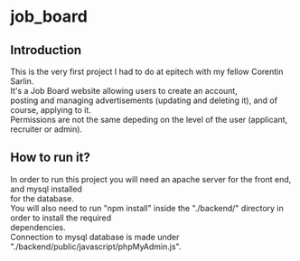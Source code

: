 # job_board

## Introduction

This is the very first project I had to do at epitech with my fellow Corentin Sarlin.<br /> 
It's a Job Board website allowing users to create an account,<br />
posting and managing advertisements (updating and deleting it), and of course, applying to it.<br />
Permissions are not the same depeding on the level of the user (applicant, recruiter or admin).<br />


## How to run it?

In order to run this project you will need an apache server for the front end, and mysql installed<br />
for the database.<br />
You will also need to run "npm install" inside the "./backend/" directory in order to install the required<br />
dependencies.<br />
Connection to mysql database is made under "./backend/public/javascript/phpMyAdmin.js".<br />